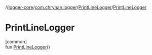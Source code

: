 //[logger-core](../../../index.md)/[com.chrynan.logger](../index.md)/[PrintLineLogger](index.md)/[PrintLineLogger](-print-line-logger.md)

# PrintLineLogger

[common]\
fun [PrintLineLogger](-print-line-logger.md)()
